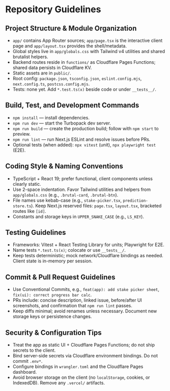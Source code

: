 # Repository Guidelines

## Project Structure & Module Organization
- `app/` contains App Router sources; `app/page.tsx` is the interactive client page and `app/layout.tsx` provides the shell/metadata.
- Global styles live in `app/globals.css` with Tailwind v4 utilities and shared brutalist helpers.
- Backend routes reside in `functions/` as Cloudflare Pages Functions; shared data persists in Cloudflare KV.
- Static assets are in `public/`.
- Root config: `package.json`, `tsconfig.json`, `eslint.config.mjs`, `next.config.ts`, `postcss.config.mjs`.
- Tests: none yet. Add `*.test.ts(x)` beside code or under `__tests__/`.

## Build, Test, and Development Commands
- `npm install` — install dependencies.
- `npm run dev` — start the Turbopack dev server.
- `npm run build` — create the production build; follow with `npm start` to preview.
- `npm run lint` — run Next.js ESLint and resolve issues before PRs.
- Optional tests (when added): `npx vitest` (unit), `npx playwright test` (E2E).

## Coding Style & Naming Conventions
- TypeScript + React 19; prefer functional, client components unless clearly static.
- Use 2-space indentation. Favor Tailwind utilities and helpers from `app/globals.css` (e.g., `.brutal-card`, `.brutal-btn`).
- File names use kebab-case (e.g., `stake-picker.tsx`, `prediction-store.ts`). Keep Next.js reserved files: `page.tsx`, `layout.tsx`, bracketed routes like `[id]`.
- Constants and storage keys in `UPPER_SNAKE_CASE` (e.g., `LS_KEY`).

## Testing Guidelines
- Frameworks: Vitest + React Testing Library for units; Playwright for E2E.
- Name tests `*.test.ts(x)`; colocate or use `__tests__/`.
- Keep tests deterministic; mock network/Cloudflare bindings as needed. Client state is in-memory per session.

## Commit & Pull Request Guidelines
- Use Conventional Commits, e.g., `feat(app): add stake picker sheet`, `fix(ui): correct progress bar calc`.
- PRs include: concise description, linked issue, before/after UI screenshots, and confirmation that `npm run lint` passes.
- Keep diffs minimal; avoid renames unless necessary. Document new storage keys or persistence changes.

## Security & Configuration Tips
- Treat the app as static UI + Cloudflare Pages Functions; do not ship secrets to the client.
- Bind server-side secrets via Cloudflare environment bindings. Do not commit `.env*`.
- Configure bindings in `wrangler.toml` and the Cloudflare Pages dashboard.
- Avoid browser storage on the client (no `localStorage`, cookies, or IndexedDB). Remove any `.vercel/` artifacts.


